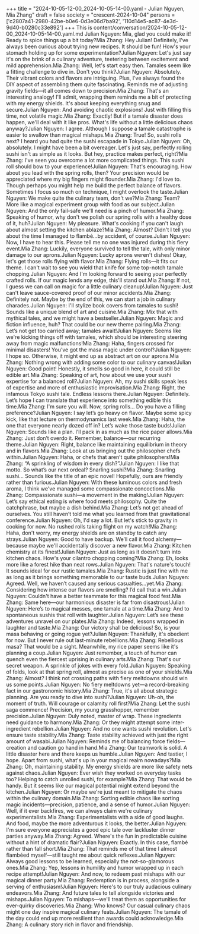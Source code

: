 +++
title = "2024-10-05-12-00_2024-10-05-14-00.yaml - Julian Nguyen, Mia Zhang"
draft = false
society = "crescent-2024-10-04"
persons = ['c2807a41-2980-42be-b0e6-0d3e06d7ba92', '110d14e5-ac87-4e3d-9d40-b0280c33e892']
+++
This is content/conversation/2024-10-05-12-00_2024-10-05-14-00.yaml.md
Julian Nguyen: Mia, glad you could make it! Ready to spice things up a bit today?Mia Zhang: Hey Julian! Definitely, I've always been curious about trying new recipes. It should be fun! How's your stomach holding up for some experimentation?Julian Nguyen: Let's just say it's on the brink of a culinary adventure, teetering between excitement and mild apprehension.Mia Zhang: Well, let's start easy then. Tamales seem like a fitting challenge to dive in. Don't you think?Julian Nguyen: Absolutely. Their vibrant colors and flavors are intriguing. Plus, I've always found the DIY aspect of assembling them quite fascinating. Reminds me of adjusting gravity fields—it all comes down to precision.Mia Zhang: That's an interesting analogy! I'll admit, wrapping them reminds me a bit of protecting with my energy shields. It's about keeping everything snug and secure.Julian Nguyen: And avoiding chaotic explosions! Just with filling this time, not volatile magic.Mia Zhang: Exactly! But if a tamale disaster does happen, we'll deal with it like pros. What's life without a little delicious chaos anyway?Julian Nguyen: I agree. Although I suppose a tamale catastrophe is easier to swallow than magical mishaps.Mia Zhang: True! So, sushi rolls next? I heard you had quite the sushi escapade in Tokyo.Julian Nguyen: Oh, absolutely. I might have been a bit overeager. Let's just say, perfectly rolling sushi isn't as simple as it looks. But hey, practice makes perfect, right?Mia Zhang: I've seen you overcome a lot more complicated things. This sushi roll should bow to your experience!Julian Nguyen: That's encouraging. How about you lead with the spring rolls, then? Your precision would be appreciated where my big fingers might flounder.Mia Zhang: I'd love to. Though perhaps you might help me build the perfect balance of flavors. Sometimes I focus so much on technique, I might overlook the taste.Julian Nguyen: We make quite the culinary team, don't we?Mia Zhang: Team? More like a magical experiment group with food as our subject.Julian Nguyen: And the only fail-safe we'll need is a pinch of humor.Mia Zhang: Speaking of humor, why don't we polish our spring rolls with a healthy dose of it, huh?Julian Nguyen: My pleasure. What's cooking if you can't laugh about almost setting the kitchen ablaze?Mia Zhang: Almost? Didn't I tell you about the time I managed to flambé...by accident, of course.Julian Nguyen: Now, I have to hear this. Please tell me no one was injured during this fiery event.Mia Zhang: Luckily, everyone survived to tell the tale, with only minor damage to our aprons.Julian Nguyen: Lucky aprons weren't dishes! Okay, let's get those rolls flying with flavor.Mia Zhang: Flying rolls—it fits our theme. I can't wait to see you wield that knife for some top-notch tamale chopping.Julian Nguyen: And I'm looking forward to seeing your perfectly crafted rolls. If our magic lends any edge, this'll stand out.Mia Zhang: If not, I guess we can call on magic for a little culinary cleanup!Julian Nguyen: Just can't leave sauce-covered proof of our minor accidents.Mia Zhang: Definitely not. Maybe by the end of this, we can start a job in culinary charades.Julian Nguyen: I'll stylize book covers from tamales to sushi! Sounds like a unique blend of art and cuisine.Mia Zhang: Mix that with mythical tales, and we might have a bestseller.Julian Nguyen: Magic and fiction influence, huh? That could be our new theme pairing.Mia Zhang: Let’s not get too carried away; tamales await!Julian Nguyen: Seems like we're kicking things off with tamales, which should be interesting steering away from magic malfunctions!Mia Zhang: Haha, fingers crossed for minimal disasters! You’ve got the masa magic under control?Julian Nguyen: I hope so. Otherwise, it might end up as abstract art on our aprons.Mia Zhang: Nothing wrong with adding some color to our culinary canvas!Julian Nguyen: Good point! Honestly, it smells so good in here, it could still be edible art.Mia Zhang: Speaking of art, how about we use your sushi expertise for a balanced roll?Julian Nguyen: Ah, my sushi skills speak less of expertise and more of enthusiastic improvisation.Mia Zhang: Right, the infamous Tokyo sushi tale. Endless lessons there.Julian Nguyen: Definitely. Let’s hope I can translate that experience into something edible this time.Mia Zhang: I'm sure you will. Now, spring rolls... Do you have a filling preference?Julian Nguyen: I say let’s go heavy on flavor. Maybe some spicy kick, like that lecture on thermodynamics last week.Mia Zhang: Haha, the one that everyone nearly dozed off in? Let’s wake those taste buds!Julian Nguyen: Sounds like a plan. I’ll pack in as much as the rice paper allows.Mia Zhang: Just don’t overdo it. Remember, balance—our recurring theme.Julian Nguyen: Right, balance like maintaining equilibrium in theory and in flavors.Mia Zhang: Look at us bringing out the philosopher chefs within.Julian Nguyen: Haha, or chefs that aren’t quite philosophers!Mia Zhang: “A sprinkling of wisdom in every dish?”Julian Nguyen: I like that motto. So what’s our next ordeal? Snarling sushi?Mia Zhang: Snarling sushi… Sounds like the title of an epic novel! Hopefully, ours are friendly rather than furious.Julian Nguyen: With these luminous colors and fresh aroma, I think we've managed some compassionate concoctions.Mia Zhang: Compassionate sushi—a movement in the making!Julian Nguyen: Let’s say ethical eating is where food meets philosophy. Quite the catchphrase, but maybe a dish behind.Mia Zhang: Let’s not get ahead of ourselves. You still haven’t told me what you learned from that gravitational conference.Julian Nguyen: Oh, I'd say a lot. But let's stick to gravity in cooking for now. No rushed rolls taking flight on my watch!Mia Zhang: Haha, don't worry, my energy shields are on standby to catch any strays.Julian Nguyen: Good to have backup. We’ll call it food alchemy—because maybe we'll accidentally discover a new flavor.Mia Zhang: Kitchen chemistry at its finest!Julian Nguyen: Just as long as it doesn’t turn into kitchen chaos. How's your cilantro chopping coming?Mia Zhang: Eh, looks more like a forest hike than neat rows.Julian Nguyen: That's nature's touch! It sounds ideal for our rustic tamales.Mia Zhang: Rustic is just fine with me as long as it brings something memorable to our taste buds.Julian Nguyen: Agreed. Well, we haven’t caused any serious casualties…yet.Mia Zhang: Considering how intense our flavors are smelling? I’d call that a win.Julian Nguyen: Couldn't have a better teammate for this magical food fest.Mia Zhang: Same here—our harmonious disaster is far from disastrous!Julian Nguyen: Here’s to magical messes, one tamale at a time.Mia Zhang: And to spontaneous sushis that roll with laughter.Julian Nguyen: Let’s see these adventures unravel on our plates.Mia Zhang: Indeed, lessons wrapped in laughter and taste.Mia Zhang: Our victory shall be delicious! So, is your masa behaving or going rogue yet?Julian Nguyen: Thankfully, it's obedient for now. But I never rule out last-minute rebellions.Mia Zhang: Rebellious masa? That would be a sight. Meanwhile, my rice paper seems like it's planning a coup.Julian Nguyen: Just remember, a touch of humor can quench even the fiercest uprising in culinary arts.Mia Zhang: That's our secret weapon. A sprinkle of jokes with every fold.Julian Nguyen: Speaking of folds, look at that spring roll, almost as precise as one of your shields.Mia Zhang: Almost? I think not crossing paths with fiery meltdowns should win us some points.Julian Nguyen: No fiery meltdowns yet—a record-breaking fact in our gastronomic history.Mia Zhang: True, it's all about strategic planning. Are you ready to dive into sushi?Julian Nguyen: Uh-oh, the moment of truth. Will courage or calamity roll first?Mia Zhang: Let the sushi saga commence! Precision, my young grasshopper, remember precision.Julian Nguyen: Duly noted, master of wrap. These ingredients need guidance to harmony.Mia Zhang: Or they might attempt some inter-ingredient rebellion.Julian Nguyen: And no one wants sushi revolution. Let's ensure taste stability.Mia Zhang: Taste stability achieved with just the right amount of wasabi.Julian Nguyen: Reminds me of balancing force fields—creation and caution go hand in hand.Mia Zhang: Our teamwork is solid. A little disaster here and there keeps us humble.Julian Nguyen: And tastier, I hope. Apart from sushi, what's up in your magical realm nowadays?Mia Zhang: Oh, maintaining stability. My energy shields are more like safety nets against chaos.Julian Nguyen: Ever wish they worked on everyday tasks too? Helping to catch unrolled sushi, for example?Mia Zhang: That would be handy. But it seems like our magical potential might extend beyond the kitchen.Julian Nguyen: Or maybe we're just meant to mitigate the chaos within the culinary domain.Mia Zhang: Sorting edible chaos like sorting magic incidents—precision, patience, and a sense of humor.Julian Nguyen: Well, if it ever backfires, we can always claim we're culinary experimentalists.Mia Zhang: Experimentalists with a side of good laughs. And food, maybe the more adventurous it looks, the better.Julian Nguyen: I'm sure everyone appreciates a good epic tale over lackluster dinner parties anyway.Mia Zhang: Agreed. Where's the fun in predictable cuisine without a hint of dramatic flair?Julian Nguyen: Exactly. In this case, flambé rather than fall short.Mia Zhang: That reminds me of that time I almost flambéed myself—still taught me about quick reflexes.Julian Nguyen: Always good lessons to be learned, especially the not-so-glamorous ones.Mia Zhang: Yep, lessons in humility and humor wrapped up in each recipe attempt!Julian Nguyen: And now, to redeem past mishaps with our magical dinner party.Mia Zhang: Redemption is in process, alongside a serving of enthusiasm!Julian Nguyen: Here's to our truly audacious culinary endeavors.Mia Zhang: And future tales to tell alongside victories and mishaps.Julian Nguyen: To mishaps—we'll treat them as opportunities for ever-quirky discoveries.Mia Zhang: Who knows? Our casual culinary chaos might one day inspire magical culinary feats.Julian Nguyen: The tamale of the day could end up more resilient than awards could acknowledge.Mia Zhang: A culinary story rich in flavor and friendship.